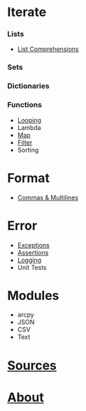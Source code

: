 # Iterate

### Lists
- [List Comprehensions](./listComprehensions.html)

### Sets

### Dictionaries

### Functions
- [Looping](./looping.html)
- Lambda
- [Map](./map.html)
- [Filter](./filter.html)
- Sorting

# Format
- [Commas & Multilines](./commasMultiline.html)
	
# Error
- [Exceptions](./exceptions.html)
- [Assertions](./assertions.html)
- [Logging](./logging.html)
- Unit Tests

# Modules
- arcpy
- JSON
- CSV
- Text

# [Sources](./sources.html)
# [About](./about.html)

